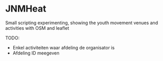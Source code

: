 # JNMHeat
Small scripting experimenting, showing the youth movement venues and activities with OSM and leaflet


TODO:
- Enkel activiteiten waar afdeling de organisator is
- Afdeling ID meegeven